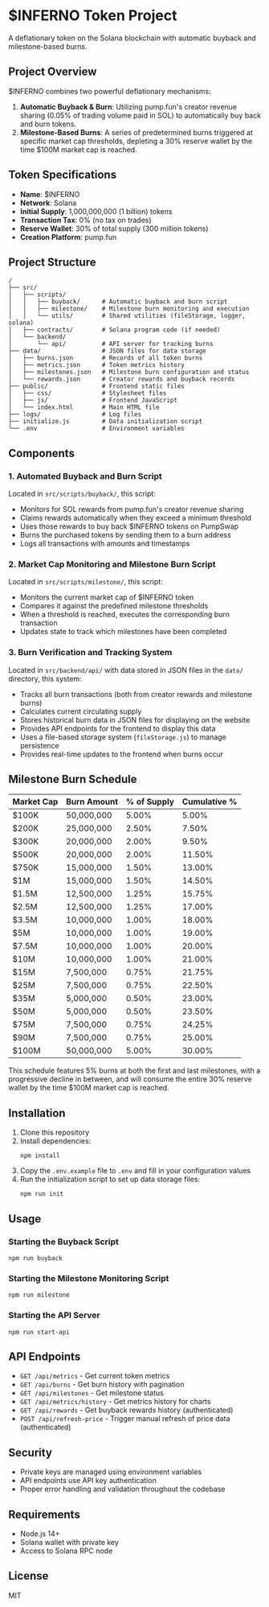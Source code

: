 # $INFERNO Token Project

A deflationary token on the Solana blockchain with automatic buyback and milestone-based burns.

## Project Overview

$INFERNO combines two powerful deflationary mechanisms:

1. **Automatic Buyback & Burn**: Utilizing pump.fun's creator revenue sharing (0.05% of trading volume paid in SOL) to automatically buy back and burn tokens.
2. **Milestone-Based Burns**: A series of predetermined burns triggered at specific market cap thresholds, depleting a 30% reserve wallet by the time $100M market cap is reached.

## Token Specifications

- **Name**: $INFERNO
- **Network**: Solana
- **Initial Supply**: 1,000,000,000 (1 billion) tokens
- **Transaction Tax**: 0% (no tax on trades)
- **Reserve Wallet**: 30% of total supply (300 million tokens)
- **Creation Platform**: pump.fun

## Project Structure

```
/
├── src/
│   ├── scripts/
│   │   ├── buyback/      # Automatic buyback and burn script
│   │   ├── milestone/    # Milestone burn monitoring and execution
│   │   └── utils/        # Shared utilities (fileStorage, logger, solana)
│   ├── contracts/        # Solana program code (if needed)
│   └── backend/
│       └── api/          # API server for tracking burns
├── data/                 # JSON files for data storage
│   ├── burns.json        # Records of all token burns
│   ├── metrics.json      # Token metrics history
│   ├── milestones.json   # Milestone burn configuration and status
│   └── rewards.json      # Creator rewards and buyback records
├── public/               # Frontend static files
│   ├── css/              # Stylesheet files
│   ├── js/               # Frontend JavaScript
│   └── index.html        # Main HTML file
├── logs/                 # Log files
├── initialize.js         # Data initialization script
└── .env                  # Environment variables
```

## Components

### 1. Automated Buyback and Burn Script

Located in `src/scripts/buyback/`, this script:

- Monitors for SOL rewards from pump.fun's creator revenue sharing
- Claims rewards automatically when they exceed a minimum threshold
- Uses those rewards to buy back $INFERNO tokens on PumpSwap
- Burns the purchased tokens by sending them to a burn address
- Logs all transactions with amounts and timestamps

### 2. Market Cap Monitoring and Milestone Burn Script

Located in `src/scripts/milestone/`, this script:

- Monitors the current market cap of $INFERNO token
- Compares it against the predefined milestone thresholds
- When a threshold is reached, executes the corresponding burn transaction
- Updates state to track which milestones have been completed

### 3. Burn Verification and Tracking System

Located in `src/backend/api/` with data stored in JSON files in the `data/` directory, this system:

- Tracks all burn transactions (both from creator rewards and milestone burns)
- Calculates current circulating supply
- Stores historical burn data in JSON files for displaying on the website
- Provides API endpoints for the frontend to display this data
- Uses a file-based storage system (`fileStorage.js`) to manage persistence
- Provides real-time updates to the frontend when burns occur

## Milestone Burn Schedule

| Market Cap | Burn Amount  | % of Supply | Cumulative % |
|------------|--------------|-------------|--------------|
| $100K      | 50,000,000   | 5.00%       | 5.00%        |
| $200K      | 25,000,000   | 2.50%       | 7.50%        |
| $300K      | 20,000,000   | 2.00%       | 9.50%        |
| $500K      | 20,000,000   | 2.00%       | 11.50%       |
| $750K      | 15,000,000   | 1.50%       | 13.00%       |
| $1M        | 15,000,000   | 1.50%       | 14.50%       |
| $1.5M      | 12,500,000   | 1.25%       | 15.75%       |
| $2.5M      | 12,500,000   | 1.25%       | 17.00%       |
| $3.5M      | 10,000,000   | 1.00%       | 18.00%       |
| $5M        | 10,000,000   | 1.00%       | 19.00%       |
| $7.5M      | 10,000,000   | 1.00%       | 20.00%       |
| $10M       | 10,000,000   | 1.00%       | 21.00%       |
| $15M       | 7,500,000    | 0.75%       | 21.75%       |
| $25M       | 7,500,000    | 0.75%       | 22.50%       |
| $35M       | 5,000,000    | 0.50%       | 23.00%       |
| $50M       | 5,000,000    | 0.50%       | 23.50%       |
| $75M       | 7,500,000    | 0.75%       | 24.25%       |
| $90M       | 7,500,000    | 0.75%       | 25.00%       |
| $100M      | 50,000,000   | 5.00%       | 30.00%       |

This schedule features 5% burns at both the first and last milestones, with a progressive decline in between, and will consume the entire 30% reserve wallet by the time $100M market cap is reached.

## Installation

1. Clone this repository
2. Install dependencies:
   ```
   npm install
   ```
3. Copy the `.env.example` file to `.env` and fill in your configuration values
4. Run the initialization script to set up data storage files:
   ```
   npm run init
   ```

## Usage

### Starting the Buyback Script

```
npm run buyback
```

### Starting the Milestone Monitoring Script

```
npm run milestone
```

### Starting the API Server

```
npm run start-api
```

## API Endpoints

- `GET /api/metrics` - Get current token metrics
- `GET /api/burns` - Get burn history with pagination
- `GET /api/milestones` - Get milestone status
- `GET /api/metrics/history` - Get metrics history for charts
- `GET /api/rewards` - Get buyback rewards history (authenticated)
- `POST /api/refresh-price` - Trigger manual refresh of price data (authenticated)

## Security

- Private keys are managed using environment variables
- API endpoints use API key authentication
- Proper error handling and validation throughout the codebase

## Requirements

- Node.js 14+
- Solana wallet with private key
- Access to Solana RPC node

## License

MIT